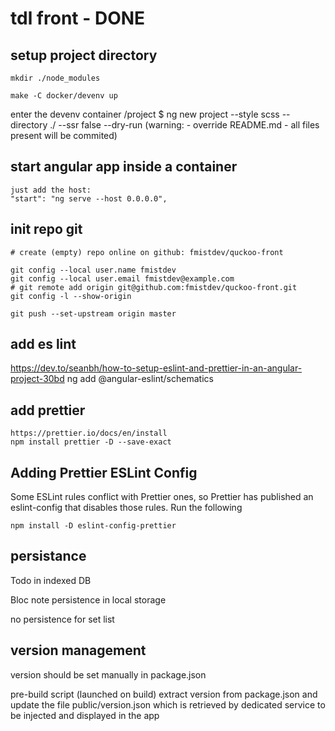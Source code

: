 # tdl front - DONE

## setup project directory

    mkdir ./node_modules

    make -C docker/devenv up

enter the devenv container
/project $ ng new project --style scss --directory ./ --ssr false --dry-run
(warning: - override README.md - all files present will be commited)

## start angular app inside a container

    just add the host:
    "start": "ng serve --host 0.0.0.0",

## init repo git

    # create (empty) repo online on github: fmistdev/quckoo-front

    git config --local user.name fmistdev
    git config --local user.email fmistdev@example.com
    # git remote add origin git@github.com:fmistdev/quckoo-front.git
    git config -l --show-origin

    git push --set-upstream origin master

## add es lint

https://dev.to/seanbh/how-to-setup-eslint-and-prettier-in-an-angular-project-30bd
ng add @angular-eslint/schematics

## add prettier

    https://prettier.io/docs/en/install
    npm install prettier -D --save-exact

## Adding Prettier ESLint Config

Some ESLint rules conflict with Prettier ones, so Prettier has published an eslint-config that disables those rules. Run the following

    npm install -D eslint-config-prettier


## persistance

Todo in indexed DB

Bloc note persistence in local storage

no persistence for set list


## version management

version should be set manually in package.json

pre-build script (launched on build) extract version from package.json and update the file public/version.json
which is retrieved by dedicated service to be injected and displayed in the app